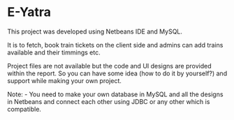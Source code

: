 # E-Yatra
This project was developed using Netbeans IDE and MySQL.

It is to fetch, book train tickets on the client side and admins can add trains available and their timmings etc.

Project files are not available but the code and UI designs are provided within the report. So you can have some idea (how to do it by yourself?) and support while making your own project.

Note: - You need to make your own database in MySQL and all the designs in Netbeans and connect each other using JDBC or any other which is compatible.
